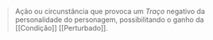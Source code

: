 > Ação ou circunstância que provoca um *Traço* negativo da personalidade do personagem, possibilitando o ganho da [[Condição]] [[Perturbado]].